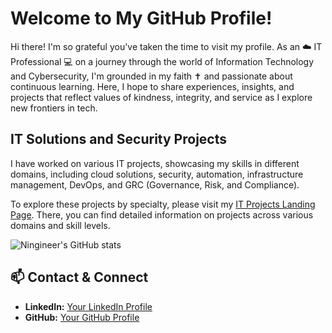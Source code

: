 # Welcome to My GitHub Profile!

Hi there! I'm so grateful you've taken the time to visit my profile. As an ☁️ IT Professional 💻 on a journey through the world of Information Technology and Cybersecurity, I'm grounded in my faith ✝️ and passionate about continuous learning. Here, I hope to share experiences, insights, and projects that reflect values of kindness, integrity, and service as I explore new frontiers in tech.

## IT Solutions and Security Projects

I have worked on various IT projects, showcasing my skills in different domains, including cloud solutions, security, automation, infrastructure management, DevOps, and GRC (Governance, Risk, and Compliance).

To explore these projects by specialty, please visit my [IT Projects Landing Page](./projects-landing.md). There, you can find detailed information on projects across various domains and skill levels.

![Ningineer's GitHub stats](https://github-readme-stats.vercel.app/api?username=ningineer&show_icons=true&theme=tokyonight)

## 📫 Contact & Connect
- **LinkedIn:** [Your LinkedIn Profile](https://linkedin.com/in/your-profile)
- **GitHub:** [Your GitHub Profile](https://github.com/ningineer)

